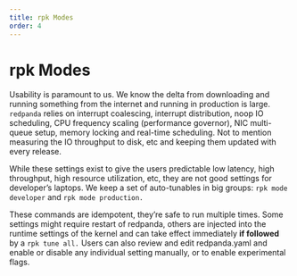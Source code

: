```yaml
---
title: rpk Modes
order: 4
---
```

# rpk Modes

Usability is paramount to us. We know the delta from downloading and running
something from the internet and running in production is large. `redpanda`
relies on interrupt coalescing, interrupt distribution, noop IO scheduling, CPU
frequency scaling (performance governor), NIC multi-queue setup, memory locking
and real-time scheduling. Not to mention measuring the IO throughput to disk,
etc and keeping them updated with every release.

While these settings exist to give the users predictable low latency, high
throughput, high resource utilization, etc, they are not good settings for
developer’s laptops. We keep a set of auto-tunables in big groups:
`rpk mode developer` and `rpk mode production.`

These commands are idempotent, they’re safe to run multiple times. Some settings
might require restart of redpanda, others are injected into the runtime settings
of the kernel and can take effect immediately **if followed** by a
`rpk tune all.` Users can also review and edit redpanda.yaml and enable or
disable any individual setting manually, or to enable experimental flags.
